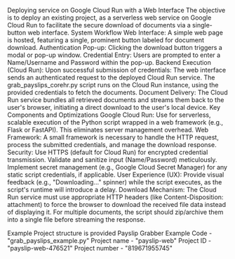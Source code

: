 Deploying service on Google Cloud Run with a Web Interface
The objective is to deploy an existing project, as a serverless web service on Google Cloud Run to facilitate the secure download of documents via a single-button web interface.
System Workflow
Web Interface: A simple web page is hosted, featuring a single, prominent button labeled for document download.
Authentication Pop-up: Clicking the download button triggers a modal or pop-up window.
Credential Entry: Users are prompted to enter a Name/Username and Password within the pop-up.
Backend Execution (Cloud Run): Upon successful submission of credentials:
The web interface sends an authenticated request to the deployed Cloud Run service.
The grab_payslips_corehr.py script runs on the Cloud Run instance, using the provided credentials to fetch the documents.
Document Delivery: The Cloud Run service bundles all retrieved documents and streams them back to the user's browser, initiating a direct download to the user's local device.
Key Components and Optimizations
Google Cloud Run: Use for serverless, scalable execution of the Python script wrapped in a web framework (e.g., Flask or FastAPI). This eliminates server management overhead.
Web Framework: A small framework is necessary to handle the HTTP request, process the submitted credentials, and manage the download response.
Security:
Use HTTPS (default for Cloud Run) for encrypted credential transmission.
Validate and sanitize input (Name/Password) meticulously.
Implement secret management (e.g., Google Cloud Secret Manager) for any static script credentials, if applicable.
User Experience (UX): Provide visual feedback (e.g., "Downloading..." spinner) while the script executes, as the script's runtime will introduce a delay.
Download Mechanism: The Cloud Run service must use appropriate HTTP headers (like Content-Disposition: attachment) to force the browser to download the received file data instead of displaying it. For multiple documents, the script should zip/archive them into a single file before streaming the response.

Example Project structure is provided
Payslip Grabber Example Code - "grab_payslips_example.py"
Project name - "payslip-web"
Project ID - "payslip-web-476521"
Project number - "819671955745"

